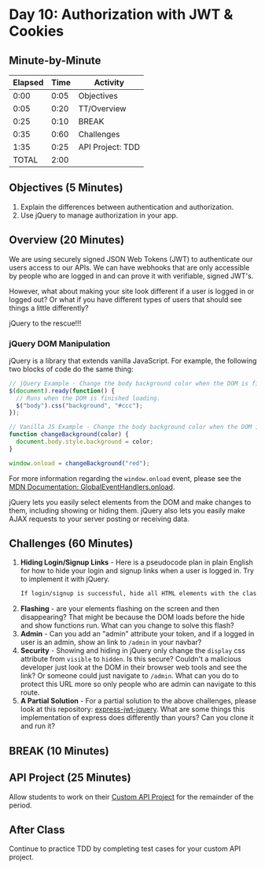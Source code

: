 # Day 10: Authorization with JWT & Cookies

## Minute-by-Minute

| **Elapsed** | **Time**  | **Activity**              |
| ----------  | --------- | ------------------------- |
| 0:00        | 0:05      | Objectives                |
| 0:05        | 0:20      | TT/Overview               |
| 0:25        | 0:10      | BREAK                     |
| 0:35        | 0:60      | Challenges                |
| 1:35        | 0:25      | API Project: TDD          |
| TOTAL       | 2:00      |                           |

## Objectives (5 Minutes)

1. Explain the differences between authentication and authorization.
1. Use jQuery to manage authorization in your app.

## Overview (20 Minutes)

We are using securely signed JSON Web Tokens (JWT) to authenticate our users access to our APIs. We can have webhooks that are only accessible by people who are logged in and can prove it with verifiable, signed JWT's.

However, what about making your site look different if a user is logged in or logged out? Or what if you have different types of users that should see things a little differently?

jQuery to the rescue!!!

### jQuery DOM Manipulation

jQuery is a library that extends vanilla JavaScript. For example, the following two blocks of code do the same thing:

```js
// jQuery Example - Change the body background color when the DOM is finished loading.
$(document).ready(function() {
  // Runs when the DOM is finished loading.
  $("body").css("background", "#ccc");
});
```

```js
// Vanilla JS Example - Change the body background color when the DOM is finished loading.
function changeBackground(color) {
  document.body.style.background = color;
}

window.onload = changeBackground("red");
```

For more information regarding the `window.onload` event, please see the [MDN Documentation: GlobalEventHandlers.onload](https://developer.mozilla.org/en-US/docs/Web/API/GlobalEventHandlers/onload).

jQuery lets you easily select elements from the DOM and make changes to them, including showing or hiding them. jQuery also lets you easily make AJAX requests to your server posting or receiving data.

## Challenges (60 Minutes)

1. **Hiding Login/Signup Links** - Here is a pseudocode plan in plain English for how to hide your login and signup links when a user is logged in. Try to implement it with jQuery.
    ```bash
    If login/signup is successful, hide all HTML elements with the class `.unauthenticated` and show all HTML elements with the class `.authenticated`.
    ```
1. **Flashing** - are your elements flashing on the screen and then disappearing? That might be because the DOM loads before the hide and show functions run. What can you change to solve this flash?
1. **Admin** - Can you add an "admin" attribute your token, and if a logged in user is an admin, show an link to `/admin` in your navbar?
1. **Security** - Showing and hiding in jQuery only change the `display` css attribute from `visible` to `hidden`. Is this secure? Couldn't a malicious developer just look at the DOM in their browser web tools and see the link? Or someone could just navigate to `/admin`. What can you do to protect this URL more so only people who are admin can navigate to this route.
1. **A Partial Solution** - For a partial solution to the above challenges, please look at this repository: [express-jwt-jquery](https://github.com/ajbraus/express-jwt-jquery). What are some things this implementation of express does differently than yours? Can you clone it and run it?

## BREAK (10 Minutes)

## API Project (25 Minutes)

Allow students to work on their [Custom API Project](../Projects/02-Custom-API-Project.md) for the remainder of the period.

## After Class

Continue to practice TDD by completing test cases for your custom API project.
